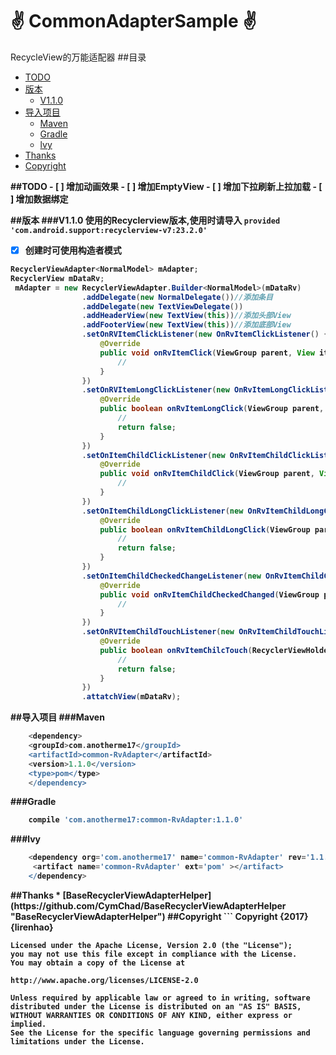  :v: CommonAdapterSample :v:
=============
RecycleView的万能适配器
##目录  
* [TODO](#todo)
* [版本](#版本)
  * [V1.1.0](#v110)
* [导入项目](#导入项目)  
  * [Maven](#maven)
  * [Gradle](#gradle)
  * [lvy](#lvy)
* [Thanks](#thanks)
* [Copyright](#copyright)

<b id="todo"/>
##TODO
- [ ] 增加动画效果
- [ ] 增加EmptyView
- [ ] 增加下拉刷新上拉加载
- [ ] 增加数据绑定

##版本
<b id="v110"/>
###V1.1.0
使用的Recyclerview版本,使用时请导入
`provided 'com.android.support:recyclerview-v7:23.2.0'`  
- [x] 创建时可使用构造者模式  
    

```java
RecyclerViewAdapter<NormalModel> mAdapter;      
RecyclerView mDataRv;
 mAdapter = new RecyclerViewAdapter.Builder<NormalModel>(mDataRv)
               	.addDelegate(new NormalDelegate())//添加条目
                .addDelegate(new TextViewDelegate())
                .addHeaderView(new TextView(this))//添加头部View
                .addFooterView(new TextView(this))//添加底部View
                .setOnRVItemClickListener(new OnRvItemClickListener() {
                    @Override
                    public void onRvItemClick(ViewGroup parent, View itemView, int position) {
                        //
                    }
                })
                .setOnRVItemLongClickListener(new OnRvItemLongClickListener() {
                    @Override
                    public boolean onRvItemLongClick(ViewGroup parent, View itemView, int position) {
                        //
                        return false;
                    }
                })
                .setOnItemChildClickListener(new OnRvItemChildClickListener() {
                    @Override
                    public void onRvItemChildClick(ViewGroup parent, View childView, int position) {
                        //
                    }
                })
                .setOnItemChildLongClickListener(new OnRvItemChildLongClickListener() {
                    @Override
                    public boolean onRvItemChildLongClick(ViewGroup parent, View childView, int position) {
                       	//
                        return false;
                    }
                })
                .setOnItemChildCheckedChangeListener(new OnRvItemChildCheckedChangeListener() {
                    @Override
                    public void onRvItemChildCheckedChanged(ViewGroup parent, CompoundButton childView, int position, boolean isChecked) {
                        //
                    }
                })
				.setOnRVItemChildTouchListener(new OnRvItemChildTouchListener() {
                    @Override
                    public boolean onRvItemChilcTouch(RecyclerViewHolder viewHolder, View childView, MotionEvent event) {
                        //
                        return false;
                    }
                })
				.attatchView(mDataRv);
```
##导入项目
<b id="maven"/>
###Maven
```groovy
    <dependency>  
    <groupId>com.anotherme17</groupId>  
	<artifactId>common-RvAdapter</artifactId>  
	<version>1.1.0</version>  
	<type>pom</type>  
	</dependency>
```
###Gradle
<b id="gradle"/>
```groovy
	compile 'com.anotherme17:common-RvAdapter:1.1.0'
```
###lvy
<b id="lvy"/>
```groovy
	<dependency org='com.anotherme17' name='common-RvAdapter' rev='1.1.0'>
  	 <artifact name='common-RvAdapter' ext='pom' ></artifact>
	</dependency>
```
<b id="thanks"/>
##Thanks
* [BaseRecyclerViewAdapterHelper](https://github.com/CymChad/BaseRecyclerViewAdapterHelper "BaseRecyclerViewAdapterHelper")

<b id="copyright"/>
##Copyright
```
	Copyright {2017} {lirenhao}

   	Licensed under the Apache License, Version 2.0 (the "License");
   	you may not use this file except in compliance with the License.
   	You may obtain a copy of the License at

   	http://www.apache.org/licenses/LICENSE-2.0

   	Unless required by applicable law or agreed to in writing, software
   	distributed under the License is distributed on an "AS IS" BASIS,
   	WITHOUT WARRANTIES OR CONDITIONS OF ANY KIND, either express or implied.
   	See the License for the specific language governing permissions and
   	limitations under the License.
```
